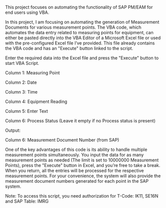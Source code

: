This project focuses on automating the functionality of SAP PM/EAM for end users using VBA.

In this project, I am focusing on automating the generation of Measurement Documents for various measurement points. The VBA code, which automates the data entry related to measuring points for equipment, can either be pasted directly into the VBA Editor of a Microsoft Excel file or used with the pre-configured Excel file I’ve provided. This file already contains the VBA code and has an "Execute" button linked to the script.

Enter the required data into the Excel file and press the "Execute" button to start VBA Script.

Column 1: Measuring Point

Column 2: Date

Column 3: Time

Column 4: Equipment Reading

Column 5: Enter Text

Column 6: Process Status (Leave it empty if no Process status is present)

Output:

Column 6: Measurement Document Number (from SAP)

One of the key advantages of this code is its ability to handle multiple measurement points simultaneously. You input the data for as many measurement points as needed (The limit is set to 10000000 Measurement Points), press the "Execute" button in Excel, and you’re free to take a break. When you return, all the entries will be processed for the respective measurement points. For your convenience, the system will also provide the measurement document numbers generated for each point in the SAP system.

Note: To access this script, you need authorization for T-Code: IK11, SE16N and SAP Table: IMRG

